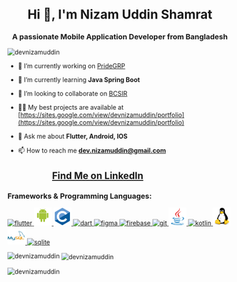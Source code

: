 <h1 align="center">Hi 👋, I'm Nizam Uddin Shamrat</h1>
<h3 align="center">A passionate Mobile Application Developer from Bangladesh</h3>

<p align="left"> <img src="https://komarev.com/ghpvc/?username=devnizamuddin&label=Profile%20views&color=0e75b6&style=flat" alt="devnizamuddin" /> </p>

- 🔭 I’m currently working on [PrideGRP](https://gitlab.com/mobile-app-team/pridesys_grp_flutter)

- 🌱 I’m currently learning **Java Spring Boot**

- 👯 I’m looking to collaborate on [BCSIR](https://gitlab.com/egovt/bcsir/bcsir-android-client)

- 👨‍💻 My best projects are available at [https://sites.google.com/view/devnizamuddin/portfolio](https://sites.google.com/view/devnizamuddin/portfolio)

- 💬 Ask me about **Flutter, Android, IOS**

- 📫 How to reach me **dev.nizamuddin@gmail.com**

<h2 style="margin-left:100px"> <a href="https://linkedin.com/in/devnizamuddin" target="_blank" rel="noreferrer"> Find Me on LinkedIn</a></h2>


<h3 align="left">Frameworks & Programming Languages:</h3>
<p align="left"> <a href="https://flutter.dev" target="_blank" rel="noreferrer"> <img src="https://www.vectorlogo.zone/logos/flutterio/flutterio-icon.svg" alt="flutter" width="40" height="40"/> </a>
  <a href="https://developer.android.com" target="_blank" rel="noreferrer"> <img src="https://raw.githubusercontent.com/devicons/devicon/master/icons/android/android-original-wordmark.svg" alt="android" width="40" height="40"/> </a>
   <a href="https://www.cprogramming.com/" target="_blank" rel="noreferrer"> <img src="https://raw.githubusercontent.com/devicons/devicon/master/icons/c/c-original.svg" alt="c" width="40" height="40"/> </a> <a href="https://dart.dev" target="_blank" rel="noreferrer"> <img src="https://www.vectorlogo.zone/logos/dartlang/dartlang-icon.svg" alt="dart" width="40" height="40"/> </a> <a href="https://www.figma.com/" target="_blank" rel="noreferrer"> <img src="https://www.vectorlogo.zone/logos/figma/figma-icon.svg" alt="figma" width="40" height="40"/> </a> <a href="https://firebase.google.com/" target="_blank" rel="noreferrer"> <img src="https://www.vectorlogo.zone/logos/firebase/firebase-icon.svg" alt="firebase" width="40" height="40"/> </a> <a href="https://git-scm.com/" target="_blank" rel="noreferrer"> <img src="https://www.vectorlogo.zone/logos/git-scm/git-scm-icon.svg" alt="git" width="40" height="40"/> </a> <a href="https://www.java.com" target="_blank" rel="noreferrer"> <img src="https://raw.githubusercontent.com/devicons/devicon/master/icons/java/java-original.svg" alt="java" width="40" height="40"/> </a> <a href="https://kotlinlang.org" target="_blank" rel="noreferrer"> <img src="https://www.vectorlogo.zone/logos/kotlinlang/kotlinlang-icon.svg" alt="kotlin" width="40" height="40"/> </a> <a href="https://www.linux.org/" target="_blank" rel="noreferrer"> <img src="https://raw.githubusercontent.com/devicons/devicon/master/icons/linux/linux-original.svg" alt="linux" width="40" height="40"/> </a> <a href="https://www.mysql.com/" target="_blank" rel="noreferrer"> <img src="https://raw.githubusercontent.com/devicons/devicon/master/icons/mysql/mysql-original-wordmark.svg" alt="mysql" width="40" height="40"/> </a> <a href="https://www.sqlite.org/" target="_blank" rel="noreferrer"> <img src="https://www.vectorlogo.zone/logos/sqlite/sqlite-icon.svg" alt="sqlite" width="40" height="40"/> </a> </p>

<p><img align="left" src="https://github-readme-stats.vercel.app/api/top-langs?username=devnizamuddin&show_icons=true&locale=en&layout=compact" alt="devnizamuddin" /></p>

<p>&nbsp;<img align="center" src="https://github-readme-stats.vercel.app/api?username=devnizamuddin&show_icons=true&locale=en" alt="devnizamuddin" /></p>

<p><img align="center" src="https://github-readme-streak-stats.herokuapp.com/?user=devnizamuddin&" alt="devnizamuddin" /></p>
